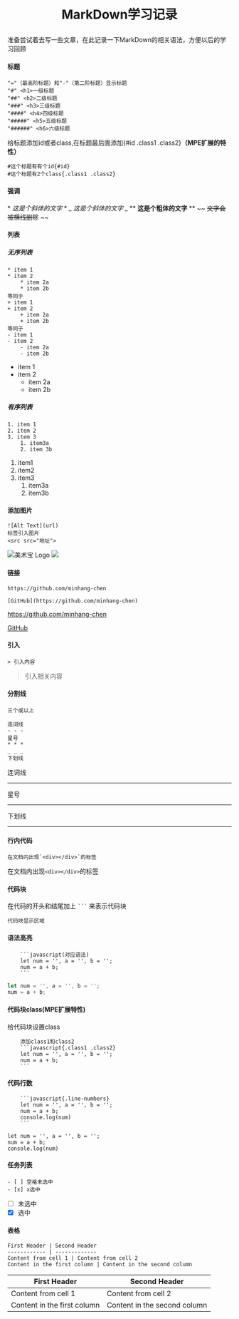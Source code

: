 # <p style="text-align: center">MarkDown学习记录<p>

准备尝试着去写一些文章，在此记录一下MarkDown的相关语法，方便以后的学习回顾
#### 标题

```
"="（最高阶标题）和"-"（第二阶标题）显示标题
"#" <h1>一级标题
"##" <h2>二级标题
"###" <h3>三级标题
"####" <h4>四级标题
"#####" <h5>五级标题
"######" <h6>六级标题
```
给标题添加id或者class,在标题最后面添加{#id .class1 .class2}**（MPE扩展的特性）**
```
#这个标题有有个id{#id}
#这个标题有2个class{.class1 .class2}
```
#### 强调

\* *这是个斜体的文字* \*
\_ _这是个斜体的文字_ \_
\*\* **这是个粗体的文字** \*\*
\~\~ ~~文字会被横线删除~~ \~\~

#### 列表

##### 无序列表
```
* item 1
* item 2
    * item 2a
    * item 2b
等同于
+ item 1
+ item 2
    + item 2a
    + item 2b
等同于
- item 1
- item 2
    - item 2a
    - item 2b
```

* item 1
* item 2
    * item 2a
    * item 2b


##### 有序列表

```
1. item 1
2. item 2
3. item 3
    1. item3a
    2. item 3b

```
1. item1
1. item2
1. item3
    1. item3a
    1. item3b

#### 添加图片

```
![Alt Text](url)
标签引入图片
<src src="地址">
```
![美术宝 Logo](https://51nbimg.u51.com/1bf91478602a4f17816423c3832d9a27.png)
<img src="https://51nbimg.u51.com/1bf91478602a4f17816423c3832d9a27.png">

#### 链接

```
https://github.com/minhang-chen

[GitHub](https://github.com/minhang-chen)
```
https://github.com/minhang-chen

[GitHub](https://github.com/minhang-chen)

#### 引入

```
> 引入内容
```
>引入相关内容

#### 分割线

```
三个或以上

连词线
- - - 
星号
* * *
_ _ _
下划线
```

连词线
- - - 
星号
* * *
下划线
_ _ _

#### 行内代码

```
在文档内出现`<div></div>`的标签
```

在文档内出现`<div></div>`的标签

#### 代码块

在代码的开头和结尾加上 ` ``` `  来表示代码块
```
代码块显示区域
```

#### 语法高亮

```
    ```javascript(对应语法)
    let num = '', a = '', b = '';
    num = a + b;
    ```
```
```javascript
let num = '', a = '', b = '';
num = a + b;
```

#### 代码块class(MPE扩展特性)

给代码块设置class
```
    添加class1和class2
    ```javascript{.class1 .class2}
    let num = '', a = '', b = '';
    num = a + b;
    ```
```

#### 代码行数
```
    ```javascript{.line-numbers}
    let num = '', a = '', b = '';
    num = a + b;
    console.log(num)
    ```
```
```javascript{.line-numbers}
let num = '', a = '', b = '';
num = a + b;
console.log(num)
```
#### 任务列表
```
- [ ] 空格未选中
- [x] x选中 
```
- [ ] 未选中
- [x] 选中 

#### 表格
```
First Header | Second Header
------------ | -------------
Content from cell 1 | Content from cell 2
Content in the first column | Content in the second column
```
First Header | Second Header
------------ | -------------
Content from cell 1 | Content from cell 2
Content in the first column | Content in the second column
